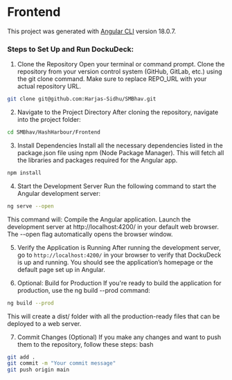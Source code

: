 # Frontend

This project was generated with [Angular CLI](https://github.com/angular/angular-cli) version 18.0.7.

### Steps to Set Up and Run DockuDeck:

1. Clone the Repository
Open your terminal or command prompt.
Clone the repository from your version control system (GitHub, GitLab, etc.) using the git clone command. Make sure to replace REPO_URL with your actual repository URL.

```bash
git clone git@github.com:Harjas-Sidhu/SMBhav.git
 ```
2. Navigate to the Project Directory
After cloning the repository, navigate into the project folder:

```bash 
cd SMBhav/HashHarbour/Frontend
```
3. Install Dependencies
Install all the necessary dependencies listed in the package.json file using npm (Node Package Manager). This will fetch all the libraries and packages required for the Angular app.


```bash 
npm install 
```

4. Start the Development Server
Run the following command to start the Angular development server:
```bash
ng serve --open 
```
This command will:
Compile the Angular application.
Launch the development server at http://localhost:4200/ in your default web browser.
The --open flag automatically opens the browser window.

5. Verify the Application is Running
After running the development server, go to ``` http://localhost:4200/ ``` in your browser to verify that DockuDeck is up and running. You should see the application’s homepage or the default page set up in Angular.

6. Optional: Build for Production
If you're ready to build the application for production, use the ng build --prod command:

```bash 
ng build --prod
 ```
This will create a dist/ folder with all the production-ready files that can be deployed to a web server.

7. Commit Changes (Optional)
If you make any changes and want to push them to the repository, follow these steps:
bash
```bash 
git add .
git commit -m "Your commit message"
git push origin main
```
   